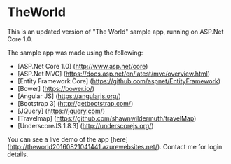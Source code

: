 # TheWorld
This is an updated version of "The World" sample app, running on ASP.Net Core 1.0.

The sample app was made using the following:

* [ASP.Net Core 1.0] (http://www.asp.net/core)
* [ASP.Net MVC] (https://docs.asp.net/en/latest/mvc/overview.html)
* [Entity Framework Core] (https://github.com/aspnet/EntityFramework)
* [Bower] (https://bower.io/)
* [Angular JS] (https://angularjs.org/)
* [Bootstrap 3] (http://getbootstrap.com/)
* [JQuery] (https://jquery.com/)
* [Travelmap] (https://github.com/shawnwildermuth/travelMap)
* [UnderscoreJS 1.8.3] (http://underscorejs.org/)

You can see a live demo of the app [here] (http://theworld20160821041441.azurewebsites.net/).  Contact me for login details.
